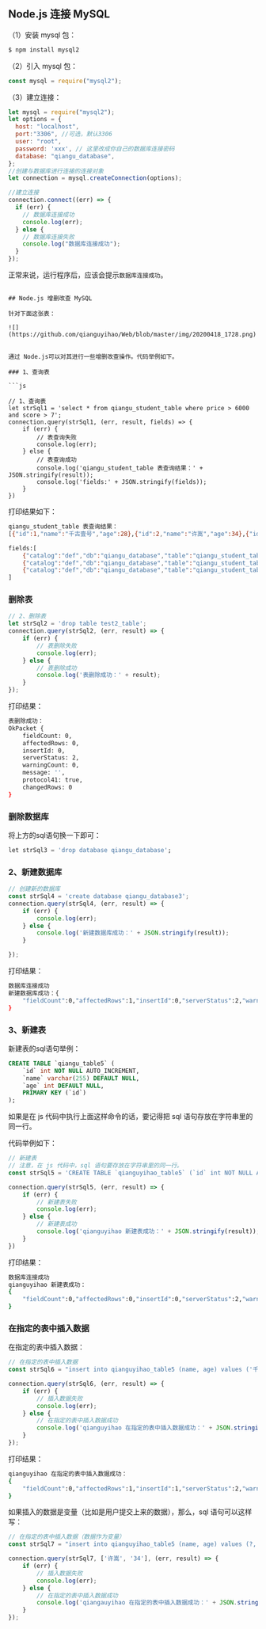
## Node.js 连接 MySQL

（1）安装 mysql 包：

```bash
$ npm install mysql2
```

（2）引入 mysql 包：

```js
const mysql = require("mysql2");
```

（3）建立连接：

```js
let mysql = require("mysql2");
let options = {
  host: "localhost",
  port:"3306", //可选，默认3306
  user: "root",
  password: 'xxx', // 这里改成你自己的数据库连接密码
  database: "qiangu_database",
};
//创建与数据库进行连接的连接对象
let connection = mysql.createConnection(options);

//建立连接
connection.connect((err) => {
  if (err) {
    // 数据库连接成功
    console.log(err);
  } else {
    // 数据库连接失败
    console.log("数据库连接成功");
  }
});
```

正常来说，运行程序后，应该会提示`数据库连接成功`。
```

## Node.js 增删改查 MySQL

针对下面这张表：

![](https://github.com/qianguyihao/Web/blob/master/img/20200418_1728.png)


通过 Node.js可以对其进行一些增删改查操作。代码举例如下。

### 1、查询表

```js

// 1、查询表
let strSql1 = 'select * from qiangu_student_table where price > 6000 and score > 7';
connection.query(strSql1, (err, result, fields) => {
    if (err) {
        // 表查询失败
        console.log(err);
    } else {
        // 表查询成功
        console.log('qiangu_student_table 表查询结果：' + JSON.stringify(result));
        console.log('fields:' + JSON.stringify(fields));
    }
})

```

打印结果如下：

```bash
qiangu_student_table 表查询结果：
[{"id":1,"name":"千古壹号","age":28},{"id":2,"name":"许嵩","age":34},{"id":3,"name":"邓紫棋","age":28}]

fields:[
    {"catalog":"def","db":"qiangu_database","table":"qiangu_student_table","orgTable":"qiangu_student_table","name":"id","orgName":"id","charsetNr":63,"length":11,"type":3,"flags":0,"decimals":0,"zeroFill":false,"protocol41":true},
    {"catalog":"def","db":"qiangu_database","table":"qiangu_student_table","orgTable":"qiangu_student_table","name":"name","orgName":"name","charsetNr":33,"length":765,"type":253,"flags":0,"decimals":0,"zeroFill":false,"protocol41":true},
    {"catalog":"def","db":"qiangu_database","table":"qiangu_student_table","orgTable":"qiangu_student_table","name":"age","orgName":"age","charsetNr":63,"length":11,"type":3,"flags":0,"decimals":0,"zeroFill":false,"protocol41":true}
]
```

### 删除表

```js
// 2、删除表
let strSql2 = 'drop table test2_table';
connection.query(strSql2, (err, result) => {
    if (err) {
        // 表删除失败
        console.log(err);
    } else {
        // 表删除成功
        console.log('表删除成功：' + result);
    }
});
```

打印结果：

```bash
表删除成功：
OkPacket {
    fieldCount: 0,
    affectedRows: 0,
    insertId: 0,
    serverStatus: 2,
    warningCount: 0,
    message: '',
    protocol41: true,
    changedRows: 0
}
```

### 删除数据库

将上方的sql语句换一下即可：

```sql
let strSql3 = 'drop database qiangu_database';

```


### 2、新建数据库

```js
// 创建新的数据库
const strSql4 = 'create database qiangu_database3';
connection.query(strSql4, (err, result) => {
    if (err) {
        console.log(err);
    } else {
        console.log('新建数据库成功：' + JSON.stringify(result));
    }

});


```

打印结果：

```bash
数据库连接成功
新建数据库成功：{
    "fieldCount":0,"affectedRows":1,"insertId":0,"serverStatus":2,"warningCount":0,"message":"","protocol41":true,"changedRows":0
}

```



### 3、新建表

新建表的sql语句举例：

```sql
CREATE TABLE `qiangu_table5` (
    `id` int NOT NULL AUTO_INCREMENT,
    `name` varchar(255) DEFAULT NULL,
    `age` int DEFAULT NULL,
    PRIMARY KEY (`id`)
);
```

如果是在 js 代码中执行上面这样命令的话，要记得把 sql 语句存放在字符串里的同一行。

代码举例如下：

```js
// 新建表
// 注意，在 js 代码中，sql 语句要存放在字符串里的同一行。
const strSql5 = 'CREATE TABLE `qianguyihao_table5` (`id` int NOT NULL AUTO_INCREMENT,`name` varchar(255) DEFAULT NULL,`age` int DEFAULT NULL,PRIMARY KEY (`id`));';

connection.query(strSql5, (err, result) => {
    if (err) {
        // 新建表失败
        console.log(err);
    } else {
        // 新建表成功
        console.log('qianguyihao 新建表成功：' + JSON.stringify(result));
    }
})

```

打印结果：

```bash
数据库连接成功
qianguyihao 新建表成功：
{
    "fieldCount":0,"affectedRows":0,"insertId":0,"serverStatus":2,"warningCount":0,"message":"","protocol41":true,"changedRows":0
}
```


### 在指定的表中插入数据

在指定的表中插入数据：

```js
// 在指定的表中插入数据
const strSql6 = "insert into qianguyihao_table5 (name, age) values ('千古壹号', '28')";

connection.query(strSql6, (err, result) => {
    if (err) {
        // 插入数据失败
        console.log(err);
    } else {
        // 在指定的表中插入数据成功
        console.log('qianguyihao 在指定的表中插入数据成功：' + JSON.stringify(result));
    }
});

```

打印结果：

```bash
qianguyihao 在指定的表中插入数据成功：
{
    "fieldCount":0,"affectedRows":1,"insertId":1,"serverStatus":2,"warningCount":0,"message":"","protocol41":true,"changedRows":0
}
```

如果插入的数据是变量（比如是用户提交上来的数据），那么，sql 语句可以这样写：

```js
// 在指定的表中插入数据（数据作为变量）
const strSql7 = "insert into qianguyihao_table5 (name, age) values (?, ?)";

connection.query(strSql7, ['许嵩', '34'], (err, result) => {
    if (err) {
        // 插入数据失败
        console.log(err);
    } else {
        // 在指定的表中插入数据成功
        console.log('qiangauyihao 在指定的表中插入数据成功：' + JSON.stringify(result));
    }
});

```




